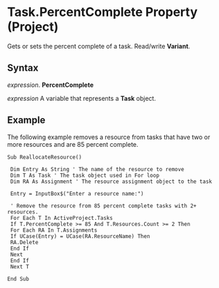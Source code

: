 
# Task.PercentComplete Property (Project)

Gets or sets the percent complete of a task. Read/write  **Variant**.


## Syntax

 _expression_. **PercentComplete**

 _expression_ A variable that represents a **Task** object.


## Example

The following example removes a resource from tasks that have two or more resources and are 85 percent complete.


```
Sub ReallocateResource() 
 
 Dim Entry As String ' The name of the resource to remove 
 Dim T As Task ' The task object used in For loop 
 Dim RA As Assignment ' The resource assignment object to the task 
 
 Entry = InputBox$("Enter a resource name:") 
 
 ' Remove the resource from 85 percent complete tasks with 2+ resources. 
 For Each T In ActiveProject.Tasks 
 If T.PercentComplete >= 85 And T.Resources.Count >= 2 Then 
 For Each RA In T.Assignments 
 If UCase(Entry) = UCase(RA.ResourceName) Then 
 RA.Delete 
 End If 
 Next 
 End If 
 Next T 
 
End Sub
```

